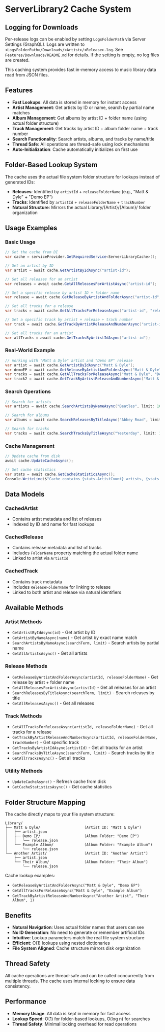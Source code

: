# ServerLibrary2 Cache System

Logging for Downloads
---------------------
Per-release logs can be enabled by setting `LogsFolderPath` via Server Settings (GraphQL). Logs are written to `<LogsFolderPath>/Downloads/<Artist>/<Release>.log`. See `Features/Downloads/README.md` for details. If the setting is empty, no log files are created.

This caching system provides fast in-memory access to music library data read from JSON files.

## Features

- **Fast Lookups**: All data is stored in memory for instant access
- **Artist Management**: Get artists by ID or name, search by partial name matches
- **Album Management**: Get albums by artist ID + folder name (using actual folder structure)
- **Track Management**: Get tracks by artist ID + album folder name + track number
- **Search Functionality**: Search artists, albums, and tracks by name/title
- **Thread Safe**: All operations are thread-safe using lock mechanisms
- **Auto-Initialization**: Cache automatically initializes on first use

## Folder-Based Lookup System

The cache uses the actual file system folder structure for lookups instead of generated IDs:

- **Releases**: Identified by `artistId` + `releaseFolderName` (e.g., "Matt & Dyle" + "Demo EP")
- **Tracks**: Identified by `artistId` + `releaseFolderName` + `trackNumber`
- **Natural Structure**: Mirrors the actual Library/{Artist}/{Album}/ folder organization

## Usage Examples

### Basic Usage

```csharp
// Get the cache from DI
var cache = serviceProvider.GetRequiredService<ServerLibraryCache>();

// Get an artist by ID
var artist = await cache.GetArtistByIdAsync("artist-id");

// Get all releases for an artist
var releases = await cache.GetAllReleasesForArtistAsync("artist-id");

// Get a specific release by artist ID + folder name
var release = await cache.GetReleaseByArtistAndFolderAsync("artist-id", "release-folder");

// Get all tracks for a release
var tracks = await cache.GetAllTracksForReleaseAsync("artist-id", "release-folder");

// Get a specific track by artist + release + track number
var track = await cache.GetTrackByArtistReleaseAndNumberAsync("artist-id", "release-folder", 3);

// Get all tracks for an artist
var allTracks = await cache.GetTracksByArtistIdAsync("artist-id");
```

### Real-World Example

```csharp
// Working with "Matt & Dyle" artist and "Demo EP" release
var artist = await cache.GetArtistByIdAsync("Matt & Dyle");
var demoEP = await cache.GetReleaseByArtistAndFolderAsync("Matt & Dyle", "Demo EP");
var tracks = await cache.GetAllTracksForReleaseAsync("Matt & Dyle", "Demo EP");
var track2 = await cache.GetTrackByArtistReleaseAndNumberAsync("Matt & Dyle", "Demo EP", 2);
```

### Search Operations

```csharp
// Search for artists
var artists = await cache.SearchArtistsByNameAsync("Beatles", limit: 10);

// Search for albums
var albums = await cache.SearchReleasesByTitleAsync("Abbey Road", limit: 10);

// Search for tracks
var tracks = await cache.SearchTracksByTitleAsync("Yesterday", limit: 10);
```

### Cache Management

```csharp
// Update cache from disk
await cache.UpdateCacheAsync();

// Get cache statistics
var stats = await cache.GetCacheStatisticsAsync();
Console.WriteLine($"Cache contains {stats.ArtistCount} artists, {stats.ReleaseCount} releases, {stats.TrackCount} tracks");
```

## Data Models

### CachedArtist
- Contains artist metadata and list of releases
- Indexed by ID and name for fast lookups

### CachedRelease  
- Contains release metadata and list of tracks
- Includes `FolderName` property matching the actual folder name
- Linked to artist via `ArtistId`

### CachedTrack
- Contains track metadata
- Includes `ReleaseFolderName` for linking to release
- Linked to both artist and release via natural identifiers

## Available Methods

### Artist Methods
- `GetArtistByIdAsync(id)` - Get artist by ID
- `GetArtistByNameAsync(name)` - Get artist by exact name match
- `SearchArtistsByNameAsync(searchTerm, limit)` - Search artists by partial name
- `GetAllArtistsAsync()` - Get all artists

### Release Methods  
- `GetReleaseByArtistAndFolderAsync(artistId, releaseFolderName)` - Get release by artist + folder name
- `GetAllReleasesForArtistAsync(artistId)` - Get all releases for an artist
- `SearchReleasesByTitleAsync(searchTerm, limit)` - Search releases by title
- `GetAllReleasesAsync()` - Get all releases

### Track Methods
- `GetAllTracksForReleaseAsync(artistId, releaseFolderName)` - Get all tracks for a release
- `GetTrackByArtistReleaseAndNumberAsync(artistId, releaseFolderName, trackNumber)` - Get specific track
- `GetTracksByArtistIdAsync(artistId)` - Get all tracks for an artist  
- `SearchTracksByTitleAsync(searchTerm, limit)` - Search tracks by title
- `GetAllTracksAsync()` - Get all tracks

### Utility Methods
- `UpdateCacheAsync()` - Refresh cache from disk
- `GetCacheStatisticsAsync()` - Get cache statistics

## Folder Structure Mapping

The cache directly maps to your file system structure:

```
Library/
├── Matt & Dyle/                    (Artist ID: "Matt & Dyle")
│   ├── artist.json
│   ├── Demo EP/                    (Album Folder: "Demo EP")
│   │   └── release.json
│   └── Example Album/              (Album Folder: "Example Album")
│       └── release.json
└── Another Artist/                 (Artist ID: "Another Artist")
    ├── artist.json
    └── Their Album/                (Album Folder: "Their Album")
        └── release.json
```

Cache lookup examples:
- `GetReleaseByArtistAndFolderAsync("Matt & Dyle", "Demo EP")`
- `GetAllTracksForReleaseAsync("Matt & Dyle", "Example Album")`
- `GetTrackByArtistReleaseAndNumberAsync("Another Artist", "Their Album", 1)`

## Benefits

- **Natural Navigation**: Uses actual folder names that users can see
- **No ID Generation**: No need to generate or remember artificial IDs
- **Intuitive**: Lookup parameters match the real file system structure
- **Efficient**: O(1) lookups using nested dictionaries
- **File System Aligned**: Cache structure mirrors disk organization

## Thread Safety

All cache operations are thread-safe and can be called concurrently from multiple threads. The cache uses internal locking to ensure data consistency.

## Performance

- **Memory Usage**: All data is kept in memory for fast access
- **Lookup Speed**: O(1) for folder-based lookups, O(log n) for searches
- **Thread Safety**: Minimal locking overhead for read operations 